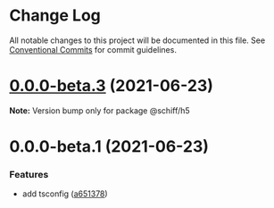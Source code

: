 # Change Log

All notable changes to this project will be documented in this file.
See [Conventional Commits](https://conventionalcommits.org) for commit guidelines.

# [0.0.0-beta.3](https://github.com/aoilti/schiff/compare/v0.0.0-beta.1...v0.0.0-beta.3) (2021-06-23)

**Note:** Version bump only for package @schiff/h5

# 0.0.0-beta.1 (2021-06-23)

### Features

- add tsconfig ([a651378](https://github.com/aoilti/schiff/commit/a651378053cbf803b1d83ee8ee010506d6372e8d))
